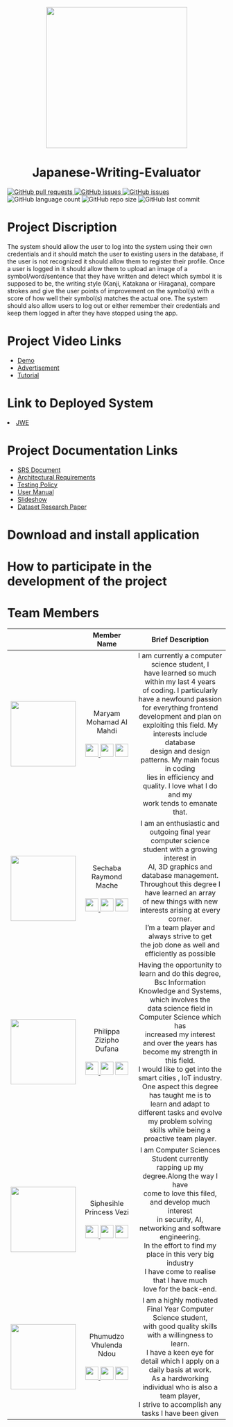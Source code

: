 <p align= "center" > <img width="325px" height = "325px" src = "https://user-images.githubusercontent.com/73443014/165978561-4cbcb1b8-4468-45bf-a691-fd2339bfcc73.jpg" /></p>
<h1 align="center">Japanese-Writing-Evaluator</h1>

<a href= "https://github.com/COS301-SE-2022/Japanese-Writing-Evaluator/pulls">
  <img alt="GitHub pull requests" src="https://img.shields.io/github/issues-pr/COS301-SE-2022/Japanese-Writing-Evaluator?style=plastic">
</a>
<a href = "https://github.com/COS301-SE-2022/Japanese-Writing-Evaluator/issues">
  <img alt="GitHub issues" src="https://img.shields.io/github/issues/COS301-SE-2022/Japanese-Writing-Evaluator?style=plastic">
</a>
<a href = "https://github.com/COS301-SE-2022/Japanese-Writing-Evaluator/projects/1">
  <img alt="GitHub issues" src="https://img.shields.io/badge/Project%20Board-1-blue">
</a>
<div><img alt="GitHub language count" src="https://img.shields.io/github/languages/count/COS301-SE-2022/Japanese-Writing-Evaluator?style=plastic">
<img alt="GitHub repo size" src="https://img.shields.io/github/repo-size/COS301-SE-2022/Japanese-Writing-Evaluator?style=plastic">
<img alt="GitHub last commit" src="https://img.shields.io/github/last-commit/COS301-SE-2022/Japanese-Writing-Evaluator?color=orange&style=plastic"></div>

# Project Discription
The system should allow the user to log into the system using their own credentials and it should match the user to existing users in the database, if the user is not recognized it should allow them to register their profile. Once a user is logged in it should allow them to upload an image of a symbol/word/sentence that they have written and detect which symbol it is supposed to be, the writing style (Kanji, Katakana or Hiragana), compare strokes and give the user points of improvement on the symbol(s) with a score of how well their symbol(s) matches the actual one. The system should also allow users to log out or either remember their credentials and keep them logged in after they have stopped using the app.

# Project Video Links
<ul>
  <li><a href = "">Demo </a></li>
  <li><a href = "">Advertisement</a></li>
  <li><a href = "">Tutorial</a></li>
</ul>

# Link to Deployed System
<li><a href = "">JWE</a></li>

# Project Documentation Links 
<ul>
  <li><a href = "https://github.com/COS301-SE-2022/Japanese-Writing-Evaluator/wiki/SRS-Demo-4">SRS Document</a></li>
  <li><a href = "https://github.com/COS301-SE-2022/Japanese-Writing-Evaluator/wiki/Architectural-Requirements-for-Demo-4">Architectural Requirements</a></li>
  <li><a href = "https://docs.google.com/document/d/1y9El1BeRrPgae6gCRIPZ73OOgiEG4ifWCuTRCya2pxk/edit?usp=sharing">Testing Policy</a></li>
  <li><a href = "https://github.com/COS301-SE-2022/Japanese-Writing-Evaluator/wiki/SRS-Demo-3#user-manual">User Manual</a></li>
  <li><a href = "https://www.canva.com/design/DAFP4Paa37c/vIKXDb5pDRioOx0Kv1WonA/edit?utm_content=DAFP4Paa37c&utm_campaign=designshare&utm_medium=link2&utm_source=sharebutton">Slideshow</a></li>
  <li><a href = "">Dataset Research Paper</a></li>
</ul>

# Download and install application
<p></p>

# How to participate in the development of the project
<p></p>

# Team Members

|                    |Member Name       |Brief Description          | 
| ------------------ |------------------| ------------------------- | 
|<img width="150px" height = "150px" src="https://avatars.githubusercontent.com/u/100767058?v=4">        |<div align = "center">Maryam Mohamad Al Mahdi<br/><br/><a href = "https://www.linkedin.com/in/maryam-mohamad-al-mahdi-0b2572233/"><img width="30px" height = "30px" src = "https://user-images.githubusercontent.com/73443014/166081171-8bb058cf-c441-4dc9-a9f4-919a31f80c0b.png"/>        </a><a href = "https://github.com/Maryam-Al-Mahdi"><img width="30px" height = "30px" src = "https://user-images.githubusercontent.com/73443014/166081604-23fd716c-eabb-4d7a-a9b5-2293423685b7.png"/></a>        <a href = "mailto:u19009977@tuks.co.za"><img width="30px" height = "30px" src = "https://user-images.githubusercontent.com/73443014/166081515-b37d35f6-c108-4acf-93bd-9b82d594f75a.png"/></a><div/>|<div align = "center">I am currently a computer science student, I<br/>have learned so much within my last 4 years<br/>of coding. I particularly have a newfound passion<br/>for everything frontend development and plan on<br/>exploiting this field. My interests include database<br/>design and design patterns. My main focus in coding<br/>lies in efficiency and quality. I love what I do and my<br/>work tends to emanate that.</div>|
|<img width="150px" height = "150px" src="https://avatars.githubusercontent.com/u/93662067?v=4">       |<div align = "center">Sechaba Raymond Mache<br/><br/><a href = "https://www.linkedin.com/in/sechaba-mache"><img width="30px" height = "30px" src = "https://user-images.githubusercontent.com/73443014/166081171-8bb058cf-c441-4dc9-a9f4-919a31f80c0b.png"/>        </a><a href = "https://github.com/sechaba-mache"><img width="30px" height = "30px" src = "https://user-images.githubusercontent.com/73443014/166081604-23fd716c-eabb-4d7a-a9b5-2293423685b7.png"/></a>        <a href = "mailto:sechaba836@gmail.com"><img width="30px" height = "30px" src = "https://user-images.githubusercontent.com/73443014/166081515-b37d35f6-c108-4acf-93bd-9b82d594f75a.png"/></a><div/>| <div align = "center">I am an enthusiastic and outgoing final year<br/> computer science student with a growing interest in<br/> AI, 3D graphics and database management.<br/> Throughout this degree I have learned an array<br/> of new things with new interests arising at every corner.<br/> I’m a team player and always strive to get<br/> the job done as well and efficiently as possible </div>                          |          
|<img width="150px" height = "150px" src="https://avatars.githubusercontent.com/u/68788485?v=4">          |<div align = "center">Philippa Zizipho Dufana<br/><br/><a href = "https://www.linkedin.com/in/philippa-dufana/"><img width="30px" height = "30px" src = "https://user-images.githubusercontent.com/73443014/166081171-8bb058cf-c441-4dc9-a9f4-919a31f80c0b.png"/>        </a><a href = "https://github.com/Philippa29"><img width="30px" height = "30px" src = "https://user-images.githubusercontent.com/73443014/166081604-23fd716c-eabb-4d7a-a9b5-2293423685b7.png"/></a>        <a href = "mailto:dufanaphilippa@gmail.com"><img width="30px" height = "30px" src = "https://user-images.githubusercontent.com/73443014/166081515-b37d35f6-c108-4acf-93bd-9b82d594f75a.png"/></a><div/>| <div align = "center"> Having the opportunity to learn and do this degree,<br/> Bsc Information Knowledge and Systems, which involves  the<br/> data science field in Computer Science which has<br/> increased my interest and over the years has<br/> become my strength in this field.<br/> I would like to get into the smart cities , IoT industry.<br/>One aspect this degree has taught me is to<br/> learn and adapt to different tasks and evolve my problem solving<br/> skills while being a proactive  team player.</div>                           |
|<img width="150px" height = "150px" src="https://avatars.githubusercontent.com/u/73443014?v=4">         |<div align = "center">Siphesihle Princess Vezi<br/><br/><a href = "https://www.linkedin.com/in/siphesihle-vezi-471103210/"><img width="30px" height = "30px" src = "https://user-images.githubusercontent.com/73443014/166081171-8bb058cf-c441-4dc9-a9f4-919a31f80c0b.png"/>        </a><a href = "https://github.com/Siphesihle05"><img width="30px" height = "30px" src = "https://user-images.githubusercontent.com/73443014/166081604-23fd716c-eabb-4d7a-a9b5-2293423685b7.png"/></a>        <a href = "mailto:u19078286@tuks.co.za"><img width="30px" height = "30px" src = "https://user-images.githubusercontent.com/73443014/166081515-b37d35f6-c108-4acf-93bd-9b82d594f75a.png"/></a><div/>|<div align = "center">I am Computer Sciences Student currently <br />rapping up my degree.Along the way I have<br />come to love this filed, and develop much interest<br />in security, AI, networking and software engineering.<br />In  the effort to find my place in this very big industry<br />I have come to realise that I have much<br />love for the back-end.</div>|   
|<img width="150px" height = "150px" src="https://avatars.githubusercontent.com/u/49733146?v=4">         |<div align = "center">Phumudzo Vhulenda Ndou<br/><br/><a href = "https://www.linkedin.com/in/vhulenda-ndou-8507a61ba/"><img width="30px" height = "30px" src = "https://user-images.githubusercontent.com/73443014/166081171-8bb058cf-c441-4dc9-a9f4-919a31f80c0b.png"/>        </a><a href = "https://github.com/Vhulenda88"><img width="30px" height = "30px" src = "https://user-images.githubusercontent.com/73443014/166081604-23fd716c-eabb-4d7a-a9b5-2293423685b7.png"/></a>        <a href = "mailto:u19050993@tuks.co.za"><img width="30px" height = "30px" src = "https://user-images.githubusercontent.com/73443014/166081515-b37d35f6-c108-4acf-93bd-9b82d594f75a.png"/></a><div/>|<div align = "center">I am a highly motivated Final Year Computer Science student,<br/> with good quality skills with a willingness to learn.<br/> I have a keen eye for detail which I apply on a daily basis at work.<br/> As a hardworking individual who is also a team player,<br/> I strive to accomplish any tasks I have been given</div>|   
